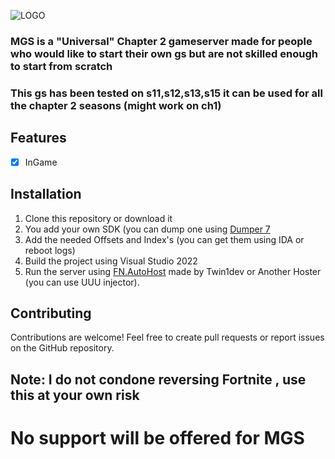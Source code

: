  ![LOGO](https://github.com/user-attachments/assets/0367c86e-5904-473c-8a01-3f01259f5323)

### MGS is a "Universal" Chapter 2 gameserver made for people who would like to start their own gs but are not skilled enough to start from scratch

### This gs has been tested on s11,s12,s13,s15 it can be used for all the chapter 2 seasons (might work on ch1)

## Features

- [x] InGame

## Installation

1. Clone this repository or download it
2. You add your own SDK (you can dump one using [Dumper 7](https://github.com/Encryqed/Dumper-7)
3. Add the needed Offsets and Index's (you can get them using IDA or reboot logs)
5. Build the project using Visual Studio 2022
6. Run the server using [FN.AutoHost](https://github.com/Twin1dev/FN.AutoHost) made by Twin1dev or Another Hoster (you can use UUU injector).
   
## Contributing

Contributions are welcome! Feel free to create pull requests or report issues on the GitHub repository.

## Note: I do not condone reversing Fortnite , use this at your own risk

# No support will be offered for MGS
